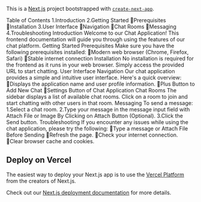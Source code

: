 This is a [Next.js](https://nextjs.org/) project bootstrapped with [`create-next-app`](https://github.com/vercel/next.js/tree/canary/packages/create-next-app).


Table of Contents
1.Introduction
2.Getting Started
Prerequisites
Installation
3.User Interface
Navigation
Chat Rooms
Messaging
4.Troubleshooting
Introduction
Welcome to our Chat Application! This frontend documentation will guide you through using the features of our chat platform.
Getting Started
Prerequisites
Make sure you have the following prerequisites installed:
Modern web browser (Chrome, Firefox, Safari)
Stable internet connection
Installation
No installation is required for the frontend as it runs in your web browser. Simply access the provided URL to start chatting.
User Interface
Navigation
Our chat application provides a simple and intuitive user interface. Here's a quick overview:
Displays the application name and user profile information.
Plus Button to Add New Chat 
Settings Button of Chat Application
Chat Rooms
The sidebar displays a list of available chat rooms. Click on a room to join and start chatting with other users in that room.
Messaging
To send a message:
1.Select a chat room.
2.Type your message in the message input field with Attach File or Image By Clicking on Attach Button (Optional).
3.Click the Send button.
Troubleshooting
If you encounter any issues while using the chat application, please try the following:
Type a message or Attach File Before Sending 
Refresh the page.
Check your internet connection.
Clear browser cache and cookies.

## Deploy on Vercel

The easiest way to deploy your Next.js app is to use the [Vercel Platform](https://vercel.com/new?utm_medium=default-template&filter=next.js&utm_source=create-next-app&utm_campaign=create-next-app-readme) from the creators of Next.js.

Check out our [Next.js deployment documentation](https://nextjs.org/docs/deployment) for more details.
